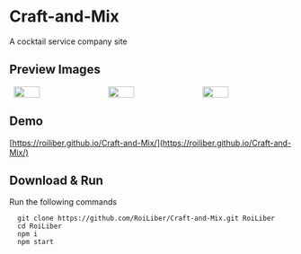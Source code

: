 # Craft-and-Mix
A cocktail service company site

## Preview Images
<div style="display: flex; justify-content: space-around">
  <img src="https://i.ibb.co/6gkK3n3/top.jpg" width="30%"/>
  <img src="https://i.ibb.co/cNT0gCg/mood.jpg" width="30%"/>
  <img src="https://i.ibb.co/WgwDWRZ/get-in-touch.jpg" width="30%"/>
</div>

## Demo
[https://roiliber.github.io/Craft-and-Mix/](https://roiliber.github.io/Craft-and-Mix/)

## Download & Run
Run the following commands
```
  git clone https://github.com/RoiLiber/Craft-and-Mix.git RoiLiber
  cd RoiLiber
  npm i
  npm start
```
